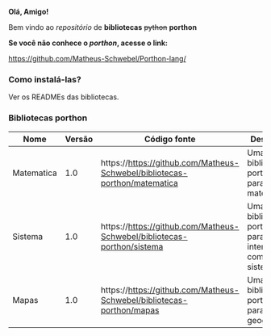 **Olá, Amigo!**

Bem vindo ao *repositório* de **bibliotecas** ~~python~~ **porthon**

**Se você não conhece o *porthon*, acesse o link:**

https://github.com/Matheus-Schwebel/Porthon-lang/

### Como instalá-las?

Ver os READMEs das bibliotecas.

### Bibliotecas porthon

| Nome | Versão | Código fonte | Descrição | Autor |
|------|--------|--------------|-----------|-------|
| Matematica | 1.0 | https://https://github.com/Matheus-Schwebel/bibliotecas-porthon/matematica | Uma biblioteca porthon para a matemática. | Matheus Schwebel
| Sistema | 1.0 | https://https://github.com/Matheus-Schwebel/bibliotecas-porthon/sistema | Uma biblioteca porthon para interação com o sistema. | Matheus Schwebel
| Mapas | 1.0 | https://https://github.com/Matheus-Schwebel/bibliotecas-porthon/mapas | Uma biblioteca porthon para geografia. | **100% português** | Matheus Schwebel |
